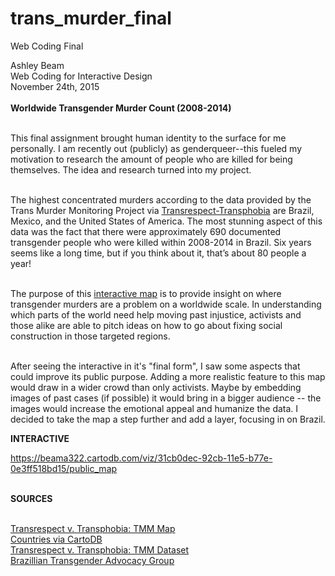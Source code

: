 # trans_murder_final
Web Coding Final 


<html>
<head>
  Ashley Beam<br>
  Web Coding for Interactive Design<br>
  November 24th, 2015
  <meta charset="utf-8">
  <title>Web Coding Final Assignment</title>
</head><br><br>
<body>
  <b>Worldwide Transgender Murder Count (2008-2014)</b><br><br>
  
This final assignment brought human identity to the surface for me personally. I am recently out (publicly) as genderqueer--this fueled my motivation to research the amount of people who are killed for being themselves. The idea and research turned into my project.<br><br>
  
The highest concentrated murders according to the data provided by the Trans Murder Monitoring Project via <a href="http://www.transrespect-transphobia.org/uploads/downloads/2015/TMM-IDAHOT2015/TvT-TMM-Tables_IDAHOT-2015_EN.pdf">Transrespect-Transphobia</a> are Brazil, Mexico, and the United States of America. The most stunning aspect of this data was the fact that there were approximately 690 documented transgender people who were killed within 2008-2014 in Brazil. Six years seems like a long time, but if you think about it, that’s about 80 people a year!<br><br>
  
The purpose of this <a href="https://beama322.cartodb.com/viz/31cb0dec-92cb-11e5-b77e-0e3ff518bd15/public_map">interactive map</a> is to provide insight on where transgender murders are a problem on a worldwide scale. In understanding which parts of the world need help moving past injustice, activists and those alike are able to pitch ideas on how to go about fixing social construction in those targeted regions. <br><br>
  
After seeing the interactive in it's "final form", I saw some aspects that could improve its public purpose. Adding a more realistic feature to this map would draw in a wider crowd than only activists. Maybe by embedding images of past cases (if possible) it would bring in a bigger audience -- the images would increase the emotional appeal and humanize the data. I decided to take the map a step further and add a layer, focusing in on Brazil. 

<b>INTERACTIVE</b>

<image>https://beama322.cartodb.com/viz/31cb0dec-92cb-11e5-b77e-0e3ff518bd15/public_map</image><br><br>

<b>SOURCES</b><br><br>

<a href="http://transrespect.org/en/map/trans-murder-monitoring/">Transrespect v. Transphobia: TMM Map</a><br>
<a href="https://team.cartodb.com/u/aureliamoser/tables/countries/public">Countries via CartoDB</a><br>
<a href="http://www.transrespect-transphobia.org/uploads/downloads/2015/TMM-IDAHOT2015/TvT-TMM-Tables_IDAHOT-2015_EN.pdf">Transrespect v. Transphobia: TMM  Dataset</a><br>
<a href="http://grupotransrevolucao.blogspot.com/">Brazillian Transgender Advocacy Group</a><br>

  
</body>
</html>
